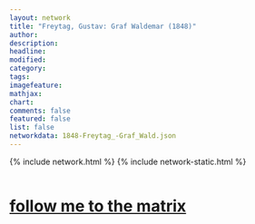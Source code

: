 ```yaml
---
layout: network
title: "Freytag, Gustav: Graf Waldemar (1848)"
author:
description:
headline:
modified:
category:
tags: 
imagefeature: 
mathjax: 
chart: 
comments: false
featured: false
list: false
networkdata: 1848-Freytag_-Graf_Wald.json
---
```

{% include network.html %}
{% include network-static.html %}
<div class="row">
  <div class="small-5 small-centered columns"><a href="/matrix233"><h1>follow me to the matrix</h1></a>
</div>
</div>
